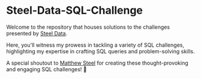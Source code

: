 # Steel-Data-SQL-Challenge

Welcome to the repository that houses solutions to the challenges presented by [Steel Data](https://www.steeldata.org.uk/sql.html).

Here, you'll witness my prowess in tackling a variety of SQL challenges, highlighting my expertise in crafting SQL queries and problem-solving skills.

A special shoutout to [Matthew Steel](https://www.linkedin.com/in/matthew-steel-4a7a8915b/) for creating these thought-provoking and engaging SQL challenges! 🌟
